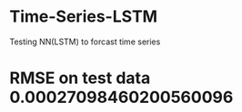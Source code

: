 # Time-Series-LSTM
Testing NN(LSTM) to forcast time series
# RMSE on test data 0.00027098460200560096
